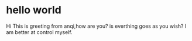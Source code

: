 # hello world
Hi
This is greeting from anqi,how are you? is everthing goes as you wish?
I am better at control myself.
